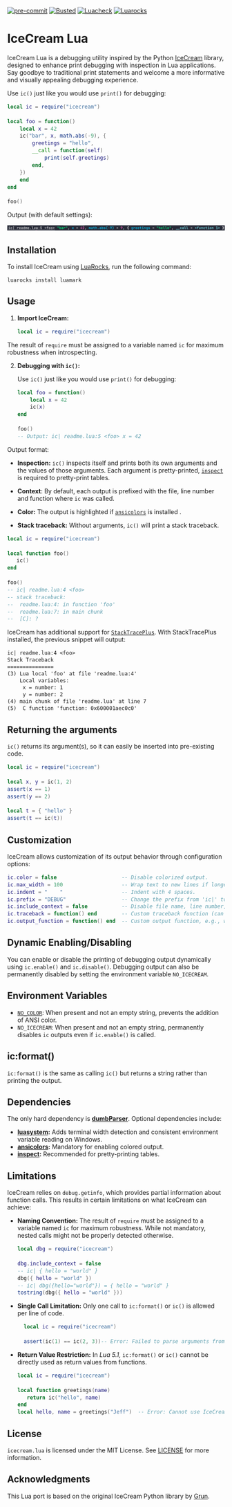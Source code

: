 [![pre-commit](https://img.shields.io/badge/pre--commit-enabled-brightgreen?logo=pre-commit)](https://github.com/pre-commit/pre-commit)
[![Busted](https://github.com/jeffzi/icecream.lua/actions/workflows/busted.yml/badge.svg)](https://github.com/jeffzi/icecream.lua/actions/workflows/busted.yml)
[![Luacheck](https://github.com/jeffzi/icecream.lua/actions/workflows/luacheck.yml/badge.svg)](https://github.com/jeffzi/icecream.lua/actions/workflows/luacheck.yml)
[![Luarocks](https://img.shields.io/luarocks/v/jeffzi/icecream.lua?label=Luarocks&logo=Lua)](https://luarocks.org/modules/jeffzi/icecream.lua)

# IceCream Lua

IceCream Lua is a debugging utility inspired by the Python [IceCream](https://github.com/gruns/icecream) library,
designed to enhance print debugging with inspection in Lua applications.
Say goodbye to traditional print statements and welcome a more informative and visually appealing debugging experience.

Use `ic()` just like you would use `print()` for debugging:

```lua
local ic = require("icecream")

local foo = function()
    local x = 42
    ic("bar", x, math.abs(-9), {
        greetings = "hello",
        __call = function(self)
            print(self.greetings)
        end,
    })
    end
end

foo()
```

Output (with default settings):

![demo](demo.png)

## Installation

To install IceCream using [LuaRocks](https://luarocks.org/), run the following command:

```shell
luarocks install luamark
```

## Usage

1. **Import IceCream:**

   ```lua
   local ic = require("icecream")
   ```

The result of `require` must be assigned to a variable named `ic` for maximum robustness when introspecting.

2. **Debugging with `ic()`:**

   Use `ic()` just like you would use `print()` for debugging:

   ```lua
   local foo = function()
       local x = 42
       ic(x)
   end

   foo()
   -- Output: ic| readme.lua:5 <foo> x = 42
   ```

Output format:

- **Inspection:** `ic()` inspects itself and prints both its own arguments and the values of those arguments. Each argument is pretty-printed, [`inspect`](https://github.com/kikito/inspect.lua) is required to pretty-print tables.

- **Context**: By default, each output is prefixed with the file, line number and function where `ic` was called.

- **Color:** The output is highlighted if [`ansicolors`](https://github.com/kikito/ansicolors.lua) is installed .

- **Stack traceback:** Without arguments, `ic()` will print a stack traceback.

```lua
local ic = require("icecream")

local function foo()
   ic()
end

foo()
-- ic| readme.lua:4 <foo>
-- stack traceback:
-- 	readme.lua:4: in function 'foo'
-- 	readme.lua:7: in main chunk
-- 	[C]: ?
```

IceCream has additional support for [`StackTracePlus`](https://github.com/ignacio/StackTracePlus).
With StackTracePlus installed, the previous snippet will output:

```
ic| readme.lua:4 <foo>
Stack Traceback
===============
(3) Lua local 'foo' at file 'readme.lua:4'
	Local variables:
	 x = number: 1
	 y = number: 2
(4) main chunk of file 'readme.lua' at line 7
(5)  C function 'function: 0x600001aec0c0'
```

## Returning the arguments

`ic()` returns its argument(s), so it can easily be inserted into pre-existing code.

```lua
local ic = require("icecream")

local x, y = ic(1, 2)
assert(x == 1)
assert(y == 2)

local t = { "hello" }
assert(t == ic(t))
```

## Customization

IceCream allows customization of its output behavior through configuration options:

```lua
ic.color = false                     -- Disable colorized output.
ic.max_width = 100                   -- Wrap text to new lines if longer than 100 characters.
ic.indent = "    "                   -- Indent with 4 spaces.
ic.prefix = "DEBUG"                  -- Change the prefix from 'ic|' to 'DEBUG'.
ic.include_context = false           -- Disable file name, line number, and function name output.
ic.traceback = function() end        -- Custom traceback function (can be nil), defaults to debug.traceback.
ic.output_function = function() end  -- Custom output function, e.g., write to a file.
```

## Dynamic Enabling/Disabling

You can enable or disable the printing of debugging output dynamically using `ic.enable()` and `ic.disable()`.
Debugging output can also be permanently disabled by setting the environment variable `NO_ICECREAM`.

## Environment Variables

- [`NO_COLOR`](https://no-color.org/): When present and not an empty string, prevents the addition of ANSI color.
- `NO_ICECREAM`: When present and not an empty string, permanently disables `ic` outputs even if `ic.enable()` is called.

## ic:format()

`ic:format()` is the same as calling `ic()` but returns a string rather than printing the output.

## Dependencies

The only hard dependency is **[dumbParser](https://github.com/ReFreezed/DumbLuaParser/blob/master/dumbParser.lua)**.
Optional dependencies include:

- **[luasystem](https://github.com/lunarmodules/luasystem):** Adds terminal width detection and consistent environment variable reading on Windows.
- **[ansicolors](https://github.com/kikito/ansicolors.lua):** Mandatory for enabling colored output.
- **[inspect](https://github.com/kikito/inspect.lua):** Recommended for pretty-printing tables.

## Limitations

IceCream relies on `debug.getinfo`, which provides partial information about function calls.
This results in certain limitations on what IceCream can achieve:

- **Naming Convention:** The result of `require` must be assigned to a variable named `ic` for maximum robustness.
  While not mandatory, nested calls might not be properly detected otherwise.

  ```lua
  local dbg = require("icecream")

  dbg.include_context = false
  -- ic| { hello = "world" }
  dbg({ hello = "world" })
  -- ic| dbg({hello="world"}) = { hello = "world" }
  tostring(dbg({ hello = "world" }))
  ```

- **Single Call Limitation:** Only one call to `ic:format()` or `ic()` is allowed per line of code.

  ```lua
    local ic = require("icecream")

    assert(ic(1) == ic(2, 3))-- Error: Failed to parse arguments from source

  ```

- **Return Value Restriction:** In _Lua 5.1_, `ic:format()` or `ic()` cannot be directly used as return values from functions.

  ```lua
  local ic = require("icecream")

  local function greetings(name)
     return ic("hello", name)
  end
  local hello, name = greetings("Jeff")  -- Error: Cannot use IceCream as a return value
  ```

## License

`icecream.lua` is licensed under the MIT License. See [LICENSE](LICENSE) for more information.

## Acknowledgments

This Lua port is based on the original IceCream Python library by [Grun](https://github.com/gruns/icecream).
